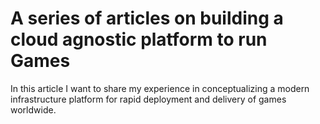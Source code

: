 # A series of articles on building a cloud agnostic platform to run Games
In this article I want to share my experience in conceptualizing a modern infrastructure platform for rapid deployment and delivery of games worldwide.
